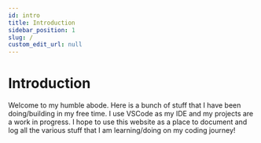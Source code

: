 ```yaml
---
id: intro
title: Introduction
sidebar_position: 1
slug: /
custom_edit_url: null
---
```


# Introduction 

Welcome to my humble abode. Here is a bunch of stuff that I have been doing/building in my free time. I use VSCode as my IDE and my projects are a work in progress. I hope to use this website as a place to document and log all the various stuff that I am learning/doing on my coding journey! 
